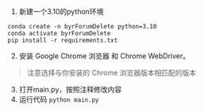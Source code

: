 1. 新建一个3.10的python环境

~~~
conda create -n byrForumDelete python=3.10
conda activate byrForumDelete
pip install -r requirements.txt
~~~

2. 安装 Google Chrome 浏览器 和 Chrome WebDriver。

> 注意选择与你安装的 Chrome 浏览器版本相匹配的版本

3. 打开main.py，按照注释修改内容
4. 运行代码 `python main.py`

